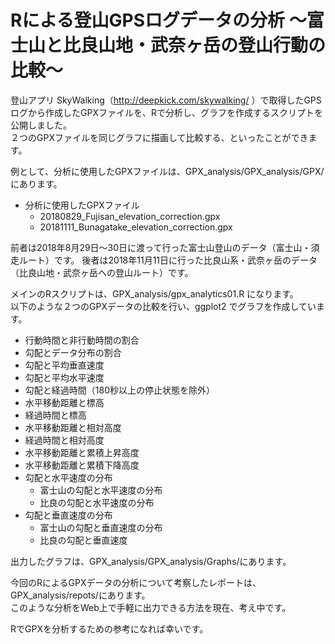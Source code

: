 # Rによる登山GPSログデータの分析 〜富士山と比良山地・武奈ヶ岳の登山行動の比較〜  

登山アプリ SkyWalking（http://deepkick.com/skywalking/ ）で取得したGPSログから作成したGPXファイルを、Rで分析し、グラフを作成するスクリプトを公開しました。  
２つのGPXファイルを同じグラフに描画して比較する、といったことができます。

例として、分析に使用したGPXファイルは、GPX_analysis/GPX_analysis/GPX/にあります。  
- 分析に使用したGPXファイル
  - 20180829_Fujisan_elevation_correction.gpx
  - 20181111_Bunagatake_elevation_correction.gpx

前者は2018年8月29日〜30日に渡って行った富士山登山のデータ（富士山・須走ルート）です。
後者は2018年11月11日に行った比良山系・武奈ヶ岳のデータ（比良山地・武奈ヶ岳への登山ルート）です。

メインのRスクリプトは、GPX_analysis/gpx_analytics01.R になります。  
以下のような２つのGPXデータの比較を行い、ggplot2 でグラフを作成しています。 

- 行動時間と非行動時間の割合
- 勾配とデータ分布の割合
- 勾配と平均垂直速度
- 勾配と平均水平速度
- 勾配と経過時間（180秒以上の停止状態を除外）
- 水平移動距離と標高
- 経過時間と標高
- 水平移動距離と相対高度
- 経過時間と相対高度
- 水平移動距離と累積上昇高度
- 水平移動距離と累積下降高度
- 勾配と水平速度の分布
  - 富士山の勾配と水平速度の分布
  - 比良の勾配と水平速度の分布
- 勾配と垂直速度の分布
  - 富士山の勾配と垂直速度の分布
  - 比良の勾配と垂直速度  

出力したグラフは、GPX_analysis/GPX_analysis/Graphs/にあります。  

今回のRによるGPXデータの分析について考察したレポートは、GPX_analysis/repots/にあります。  
このような分析をWeb上で手軽に出力できる方法を現在、考え中です。  

RでGPXを分析するための参考になれば幸いです。

